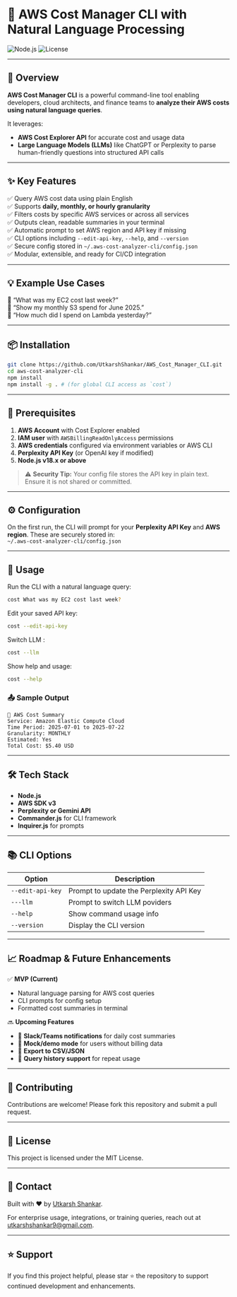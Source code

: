 # 🚀 AWS Cost Manager CLI with Natural Language Processing

![Node.js](https://img.shields.io/badge/Node.js-18.x-green) ![License](https://img.shields.io/badge/license-MIT-blue)

---

## 📝 Overview

**AWS Cost Manager CLI** is a powerful command-line tool enabling developers, cloud architects, and finance teams to **analyze their AWS costs using natural language queries**.

It leverages:

- **AWS Cost Explorer API** for accurate cost and usage data
- **Large Language Models (LLMs)** like ChatGPT or Perplexity to parse human-friendly questions into structured API calls

---

## ✨ Key Features

✅ Query AWS cost data using plain English  
✅ Supports **daily, monthly, or hourly granularity**  
✅ Filters costs by specific AWS services or across all services  
✅ Outputs clean, readable summaries in your terminal  
✅ Automatic prompt to set AWS region and API key if missing  
✅ CLI options including `--edit-api-key`, `--help`, and `--version`  
✅ Secure config stored in `~/.aws-cost-analyzer-cli/config.json`  
✅ Modular, extensible, and ready for CI/CD integration

---

## 💡 Example Use Cases

🔹 “What was my EC2 cost last week?”  
🔹 “Show my monthly S3 spend for June 2025.”  
🔹 “How much did I spend on Lambda yesterday?”

---

## 📦 Installation

```bash
git clone https://github.com/UtkarshShankar/AWS_Cost_Manager_CLI.git
cd aws-cost-analyzer-cli
npm install
npm install -g . # (for global CLI access as `cost`)
```

---

## 🔑 Prerequisites

1. **AWS Account** with Cost Explorer enabled
2. **IAM user** with `AWSBillingReadOnlyAccess` permissions
3. **AWS credentials** configured via environment variables or AWS CLI
4. **Perplexity API Key** (or OpenAI key if modified)
5. **Node.js v18.x or above**

> ⚠️ **Security Tip:** Your config file stores the API key in plain text. Ensure it is not shared or committed.

---

## ⚙️ Configuration

On the first run, the CLI will prompt for your **Perplexity API Key** and **AWS region**. These are securely stored in:  
`~/.aws-cost-analyzer-cli/config.json`

---

## 🚀 Usage

Run the CLI with a natural language query:

```bash
cost What was my EC2 cost last week?
```

Edit your saved API key:

```bash
cost --edit-api-key
```

Switch LLM :

```bash
cost --llm
```

Show help and usage:

```bash
cost --help
```

### 📤 Sample Output

```
🧾 AWS Cost Summary
Service: Amazon Elastic Compute Cloud
Time Period: 2025-07-01 to 2025-07-22
Granularity: MONTHLY
Estimated: Yes
Total Cost: $5.40 USD
```

---

## 🛠️ Tech Stack

- **Node.js**
- **AWS SDK v3**
- **Perplexity or Gemini API**
- **Commander.js** for CLI framework
- **Inquirer.js** for prompts

---

## 📚 CLI Options

| Option           | Description                             |
| ---------------- | --------------------------------------- |
| `--edit-api-key` | Prompt to update the Perplexity API Key |
| `---llm`         | Prompt to switch LLM poviders           |
| `--help`         | Show command usage info                 |
| `--version`      | Display the CLI version                 |

---

## 📈 Roadmap & Future Enhancements

✅ **MVP (Current)**

- Natural language parsing for AWS cost queries
- CLI prompts for config setup
- Formatted cost summaries in terminal

🔜 **Upcoming Features**

- 🤖 **Slack/Teams notifications** for daily cost summaries
- 🧪 **Mock/demo mode** for users without billing data
- 📁 **Export to CSV/JSON**
- 🧠 **Query history support** for repeat usage

---

## 🤝 Contributing

Contributions are welcome! Please fork this repository and submit a pull request.

---

## 📝 License

This project is licensed under the MIT License.

---

## 📧 Contact

Built with ❤️ by [Utkarsh Shankar](https://github.com/UtkarshShankar).

For enterprise usage, integrations, or training queries, reach out at [utkarshshankar9@gmail.com](mailto:utkarshshankar9@gmail.com).

---

## ⭐ Support

If you find this project helpful, please star ⭐ the repository to support continued development and enhancements.
